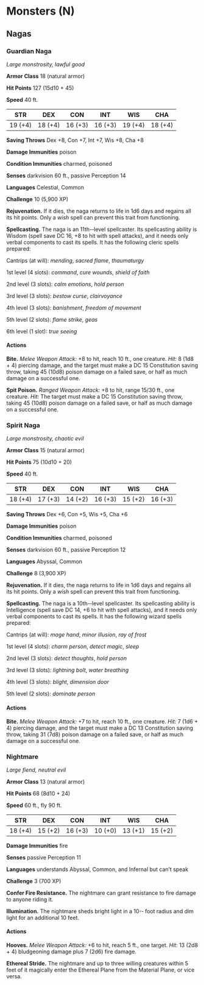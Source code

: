 # Monsters (N)

## Nagas

### Guardian Naga

*Large monstrosity, lawful good*

**Armor Class** 18 (natural armor)

**Hit Points** 127 (15d10 + 45)

**Speed** 40 ft.

<table>
	<thead>
		<th>STR</th>
		<th>DEX</th>
		<th>CON</th>
		<th>INT</th>
		<th>WIS</th>
		<th>CHA</th>
	</thead>
	</tbody>
		<tr>
			<td>19 (+4)</td>
			<td>18 (+4)</td>
			<td>16 (+3)</td>
			<td>16 (+3)</td>
			<td>19 (+4)</td>
			<td>18 (+4)</td>
		</tr>
	</tbody>
</table>

**Saving Throws** Dex +8, Con +7, Int +7, Wis +8, Cha +8

**Damage Immunities** poison

**Condition Immunities** charmed, poisoned

**Senses** darkvision 60 ft., passive Perception 14 

**Languages** Celestial, Common

**Challenge** 10 (5,900 XP)

**Rejuvenation.** If it dies, the naga returns to life in 1d6 days and regains all its hit points. Only a *wish* spell can prevent this trait from functioning.

**Spellcasting.** The naga is an 11th-­‐level spellcaster. Its spellcasting ability is Wisdom (spell save DC 16, +8 to hit with spell attacks), and it needs only verbal components to cast its spells. It has the following cleric spells prepared:

Cantrips (at will): *mending*, *sacred flame*, *thaumaturgy*

1st level (4 slots): *command*, *cure wounds*, *shield of faith*

2nd level (3 slots): *calm emotions*, *hold person*

3rd level (3 slots): *bestow curse*, *clairvoyance*

4th level (3 slots): *banishment*, *freedom of movement*

5th level (2 slots): *flame strike*, *geas*

6th level (1 slot): *true seeing*

#### Actions

**Bite.** *Melee Weapon Attack:* +8 to hit, reach 10 ft., one creature. *Hit:* 8 (1d8 + 4) piercing damage, and the target must make a DC 15 Constitution saving throw, taking 45 (10d8) poison damage on a failed save, or half as much damage on a successful one.

**Spit Poison.** *Ranged Weapon Attack:* +8 to hit, range 15/30 ft., one creature. *Hit:* The target must make a DC 15 Constitution saving throw, taking 45 (10d8) poison damage on a failed save, or half as much damage on a successful one.

### Spirit Naga

*Large monstrosity, chaotic evil*

**Armor Class** 15 (natural armor)

**Hit Points** 75 (10d10 + 20)

**Speed** 40 ft.

<table>
	<thead>
		<th>STR</th>
		<th>DEX</th>
		<th>CON</th>
		<th>INT</th>
		<th>WIS</th>
		<th>CHA</th>
	</thead>
	</tbody>
		<tr>
			<td>18 (+4)</td>
			<td>17 (+3)</td>
			<td>14 (+2)</td>
			<td>16 (+3)</td>
			<td>15 (+2)</td>
			<td>16 (+3)</td>
		</tr>
	</tbody>
</table>

**Saving Throws** Dex +6, Con +5, Wis +5, Cha +6

**Damage Immunities** poison

**Condition Immunities** charmed, poisoned 

**Senses** darkvision 60 ft., passive Perception 12 

**Languages** Abyssal, Common

**Challenge** 8 (3,900 XP)

**Rejuvenation.** If it dies, the naga returns to life in 1d6 days and regains all its hit points. Only a *wish* spell can prevent this trait from functioning.

**Spellcasting.** The naga is a 10th-­‐level spellcaster. Its spellcasting ability is Intelligence (spell save DC 14, +6 to hit with spell attacks), and it needs only verbal components to cast its spells. It has the following wizard spells prepared:

Cantrips (at will): *mage hand*, *minor illusion*, *ray of frost*

1st level (4 slots): *charm person*, *detect magic*, *sleep*

2nd level (3 slots): *detect thoughts*, *hold person*

3rd level (3 slots): *lightning bolt*, *water breathing*

4th level (3 slots): *blight*, *dimension door*

5th level (2 slots): *dominate person*

#### Actions

**Bite.** *Melee Weapon Attack:* +7 to hit, reach 10 ft., one creature. *Hit:* 7 (1d6 + 4) piercing damage, and the target must make a DC 13 Constitution saving throw, taking 31 (7d8) poison damage on a failed save, or half as much damage on a successful one.

### Nightmare

*Large fiend, neutral evil*

**Armor Class** 13 (natural armor)

**Hit Points** 68 (8d10 + 24)

**Speed** 60 ft., fly 90 ft.

<table>
	<thead>
		<th>STR</th>
		<th>DEX</th>
		<th>CON</th>
		<th>INT</th>
		<th>WIS</th>
		<th>CHA</th>
	</thead>
	</tbody>
		<tr>
			<td>18 (+4)</td>
			<td>15 (+2)</td>
			<td>16 (+3)</td>
			<td>10 (+0)</td>
			<td>13 (+1)</td>
			<td>15 (+2)</td>
		</tr>
	</tbody>
</table>

**Damage Immunities** fire

**Senses** passive Perception 11

**Languages** understands Abyssal, Common, and Infernal but can’t speak

**Challenge** 3 (700 XP)

**Confer Fire Resistance.** The nightmare can grant resistance to fire damage to anyone riding it.

**Illumination.** The nightmare sheds bright light in a 10-­‐ foot radius and dim light for an additional 10 feet.

#### Actions

**Hooves.** *Melee Weapon Attack:* +6 to hit, reach 5 ft., one target. *Hit:* 13 (2d8 + 4) bludgeoning damage plus 7 (2d6) fire damage.

**Ethereal Stride.** The nightmare and up to three willing creatures within 5 feet of it magically enter the Ethereal Plane from the Material Plane, or vice versa.

